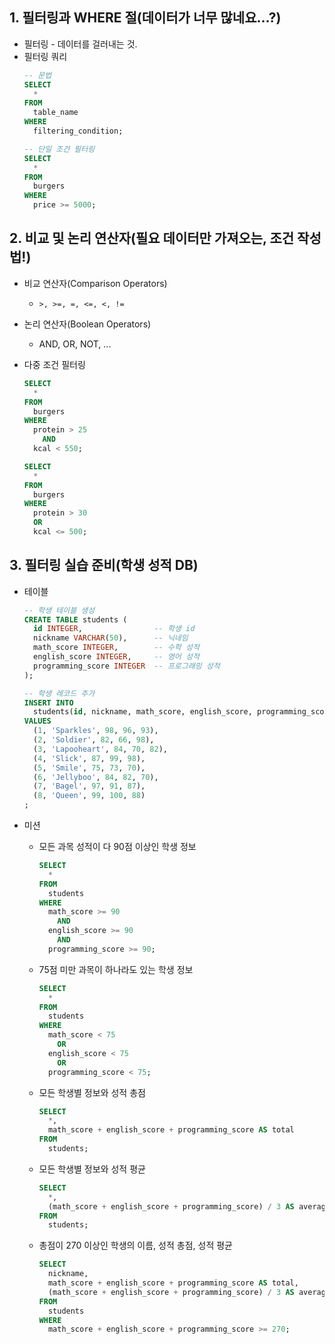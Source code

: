## 1. 필터링과 WHERE 절(데이터가 너무 많네요...?)
* 필터링 - 데이터를 걸러내는 것.
* 필터링 쿼리
  ```sql
  -- 문법
  SELECT
    *
  FROM
    table_name
  WHERE
    filtering_condition;

  -- 단일 조건 필터링
  SELECT
    *
  FROM
    burgers
  WHERE
    price >= 5000;
  ```
  
## 2. 비교 및 논리 연산자(필요 데이터만 가져오는, 조건 작성법!)
* 비교 연산자(Comparison Operators)
  * `>, >=, =, <=, <, !=`

* 논리 연산자(Boolean Operators)
  * AND, OR, NOT, ...

* 다중 조건 필터링
  ```sql
  SELECT
    *
  FROM
    burgers
  WHERE
    protein > 25
      AND
    kcal < 550;
  
  SELECT
    *
  FROM
    burgers
  WHERE
    protein > 30
    OR
    kcal <= 500;
  ```

## 3. 필터링 실습 준비(학생 성적 DB)
* 테이블
  ```sql
  -- 학생 테이블 생성
  CREATE TABLE students (
    id INTEGER,                -- 학생 id
    nickname VARCHAR(50),      -- 닉네임
    math_score INTEGER,        -- 수학 성적
    english_score INTEGER,     -- 영어 성적
    programming_score INTEGER  -- 프로그래밍 성적
  );

  -- 학생 레코드 추가
  INSERT INTO
    students(id, nickname, math_score, english_score, programming_score)
  VALUES
    (1, 'Sparkles', 98, 96, 93),
    (2, 'Soldier', 82, 66, 98),
    (3, 'Lapooheart', 84, 70, 82),
    (4, 'Slick', 87, 99, 98),
    (5, 'Smile', 75, 73, 70),
    (6, 'Jellyboo', 84, 82, 70),
    (7, 'Bagel', 97, 91, 87),
    (8, 'Queen', 99, 100, 88)
  ;
  ```

* 미션
  * 모든 과목 성적이 다 90점 이상인 학생 정보
    ```sql
    SELECT
      *
    FROM
      students
    WHERE
      math_score >= 90
        AND
      english_score >= 90
        AND
      programming_score >= 90;
    ```

  * 75점 미만 과목이 하나라도 있는 학생 정보
    ```sql
    SELECT
      *
    FROM
      students
    WHERE
      math_score < 75
        OR
      english_score < 75
        OR
      programming_score < 75;
    ```

  * 모든 학생별 정보와 성적 총점
    ```sql
    SELECT
      *,
      math_score + english_score + programming_score AS total
    FROM
      students;
    ```
  * 모든 학생별 정보와 성적 평균
    ```sql
    SELECT
      *,
      (math_score + english_score + programming_score) / 3 AS average
    FROM
      students;
    ```

  * 총점이 270 이상인 학생의 이름, 성적 총점, 성적 평균
    ```sql
    SELECT
      nickname,
      math_score + english_score + programming_score AS total,
      (math_score + english_score + programming_score) / 3 AS average
    FROM
      students
    WHERE
      math_score + english_score + programming_score >= 270;
    ```
